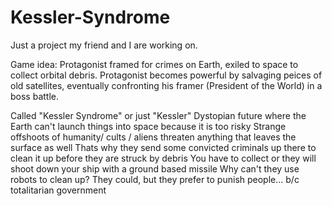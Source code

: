 # Kessler-Syndrome
Just a project my friend and I are working on.

Game idea:
Protagonist framed for crimes on Earth, exiled to space to collect orbital debris.
Protagonist becomes powerful by salvaging peices of old satellites, eventually confronting his framer (President of the World)
in a boss battle. 

Called "Kessler Syndrome" or just "Kessler"
Dystopian future where the Earth can't launch things into space because it is too risky
Strange offshoots of humanity/ cults / aliens threaten anything that leaves the surface as well
Thats why they send some convicted criminals up there to clean it up before they are struck by debris
You have to collect or they will shoot down your ship with a ground based missile
Why can't they use robots to clean up? They could, but they prefer to punish people... b/c totalitarian government


